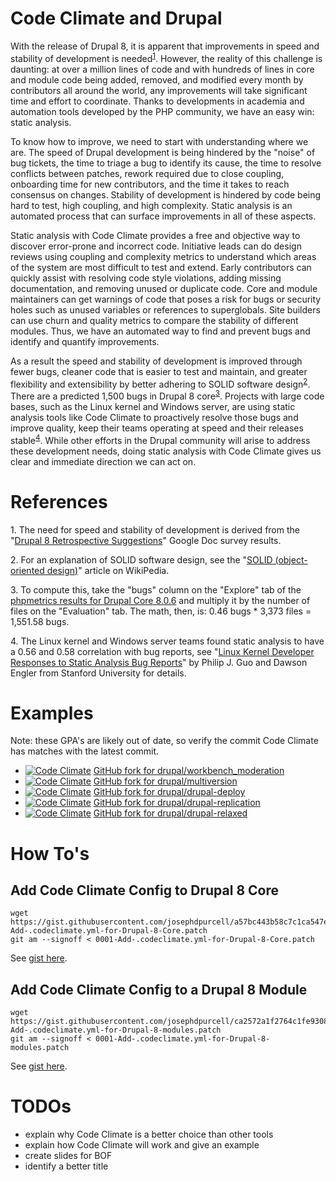 # Code Climate and Drupal

With the release of Drupal 8, it is apparent that improvements in speed and stability of development is needed<sup>[1](#footnote1)</sup>. However, the reality of this challenge is daunting: at over a million lines of code and with hundreds of lines in core and module code being added, removed, and modified every month by contributors all around the world, any improvements will take significant time and effort to coordinate. Thanks to developments in academia and automation tools developed by the PHP community, we have an easy win: static analysis.

To know how to improve, we need to start with understanding where we are. The speed of Drupal development is being hindered by the "noise" of bug tickets, the time to triage a bug to identify its cause, the time to resolve conflicts between patches, rework required due to close coupling, onboarding time for new contributors, and the time it takes to reach consensus on changes. Stability of development is hindered by code being hard to test, high coupling, and high complexity. Static analysis is an automated process that can surface improvements in all of these aspects.

Static analysis with Code Climate provides a free and objective way to discover error-prone and incorrect code. Initiative leads can do design reviews using coupling and complexity metrics to understand which areas of the system are most difficult to test and extend. Early contributors can quickly assist with resolving code style violations, adding missing documentation, and removing unused or duplicate code. Core and module maintainers can get warnings of code that poses a risk for bugs or security holes such as unused variables or references to superglobals. Site builders can use churn and quality metrics to compare the stability of different modules. Thus, we have an automated way to find and prevent bugs and identify and quantify improvements.

As a result the speed and stability of development is improved through fewer bugs, cleaner code that is easier to test and maintain, and greater flexibility and extensibility by better adhering to SOLID software design<sup>[2](#footnote2)</sup>. There are a predicted 1,500 bugs in Drupal 8 core<sup>[3](#footnote3)</sup>. Projects with large code bases, such as the Linux kernel and Windows server, are using static analysis tools like Code Climate to proactively resolve those bugs and improve quality, keep their teams operating at speed and their releases stable<sup>[4](#footnote4)</sup>. While other efforts in the Drupal community will arise to address these development needs, doing static analysis with Code Climate gives us clear and immediate direction we can act on.

# References

<a name="footnote1">1</a>. The need for speed and stability of development is derived from the "[Drupal 8 Retrospective Suggestions](https://docs.google.com/document/d/11ZcXSSqvAGkI4AQ9-GxQmnMR3E9bo8Z9DUA58bY7_Sk/mobilebasic)" Google Doc survey results.

<a name="footnote2">2</a>. For an explanation of SOLID software design, see the "[SOLID (object-oriented design)](https://en.wikipedia.org/wiki/SOLID_%28object-oriented_design%29)" article on WikiPedia.

<a name="footnote3">3</a>. To compute this, take the "bugs" column on the "Explore" tab of the [phpmetrics results for Drupal Core 8.0.6](phpmetrics-drupal-8.0.6.html) and multiply it by the number of files on the "Evaluation" tab. The math, then, is: 0.46 bugs * 3,373 files = 1,551.58 bugs.

<a name="footnote4">4</a>. The Linux kernel and Windows server teams found static analysis to have a 0.56 and 0.58 correlation with bug reports, see "[Linux Kernel Developer Responses to Static Analysis Bug Reports](https://www.usenix.org/legacy/event/usenix09/tech/full_papers/guo/guo_html/index.html)" by Philip J. Guo and Dawson Engler from Stanford University for details.

# Examples

Note: these GPA's are likely out of date, so verify the commit Code Climate has matches with the latest commit.

* [![Code Climate](https://codeclimate.com/github/josephdpurcell/workbench_moderation/badges/gpa.svg)](https://codeclimate.com/github/josephdpurcell/workbench_moderation) [GitHub fork for drupal/workbench_moderation](https://github.com/josephdpurcell/workbench_moderation)
* [![Code Climate](https://codeclimate.com/github/josephdpurcell/drupal-multiversion/badges/gpa.svg)](https://codeclimate.com/github/josephdpurcell/drupal-multiversion) [GitHub fork for drupal/multiversion](https://github.com/josephdpurcell/multiversion)
* [![Code Climate](https://codeclimate.com/github/josephdpurcell/drupal-deploy/badges/gpa.svg)](https://codeclimate.com/github/josephdpurcell/drupal-deploy) [GitHub fork for drupal/drupal-deploy](https://github.com/josephdpurcell/drupal-deploy)
* [![Code Climate](https://codeclimate.com/github/josephdpurcell/drupal-replication/badges/gpa.svg)](https://codeclimate.com/github/josephdpurcell/drupal-replication) [GitHub fork for drupal/drupal-replication](https://github.com/josephdpurcell/drupal-replication)
* [![Code Climate](https://codeclimate.com/github/josephdpurcell/drupal-relaxed/badges/gpa.svg)](https://codeclimate.com/github/josephdpurcell/drupal-relaxed) [GitHub fork for drupal/drupal-relaxed](https://github.com/josephdpurcell/drupal-relaxed)

# How To's

## Add Code Climate Config to Drupal 8 Core

```
wget https://gist.githubusercontent.com/josephdpurcell/a57bc443b58c7c1ca547e5a7b067ff30/raw/2d05db503001af1a90d2d40a9270e0c5fb8c50a2/0001-Add-.codeclimate.yml-for-Drupal-8-Core.patch
git am --signoff < 0001-Add-.codeclimate.yml-for-Drupal-8-Core.patch
```

See [gist here](https://gist.github.com/josephdpurcell/a57bc443b58c7c1ca547e5a7b067ff30).

## Add Code Climate Config to a Drupal 8 Module

```
wget https://gist.githubusercontent.com/josephdpurcell/ca2572a1f2764c1fe930885c29d06382/raw/cc3437d7e93c5b9184561a5e09d34921bb6336b6/0001-Add-.codeclimate.yml-for-Drupal-8-modules.patch
git am --signoff < 0001-Add-.codeclimate.yml-for-Drupal-8-modules.patch
```

See [gist here](https://gist.github.com/josephdpurcell/ca2572a1f2764c1fe930885c29d06382).

# TODOs

* explain why Code Climate is a better choice than other tools
* explain how Code Climate will work and give an example
* create slides for BOF
* identify a better title
